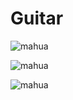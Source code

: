 # Guitar
![mahua](http://a2.qpic.cn/psb?/V12MmeJ21x2e22/q1Ja7vi3vkZjUdRWrHBGsfeoY**Y.rjbF4PIqWRprrA!/b/dAwBAAAAAAAA&bo=ngRHAgAAAAADB*0!&rf=viewer_4)

![mahua](http://a3.qpic.cn/psb?/V12MmeJ21x2e22/ZS7n6zjxdNUgkvGlaJK7SfuOsvMC*g7ZxCIv1EJ3duA!/b/dA0BAAAAAAAA&bo=3wTWAAAAAAADACg!&rf=viewer_4)

![mahua](http://a1.qpic.cn/psb?/V12MmeJ21x2e22/S8mUeXSLkuJiBA2nCYB6nvLJ3o.19HNNuaRxJOMw5c4!/b/dOQAAAAAAAAA&bo=0wOMAQAAAAADAHg!&rf=viewer_4)

